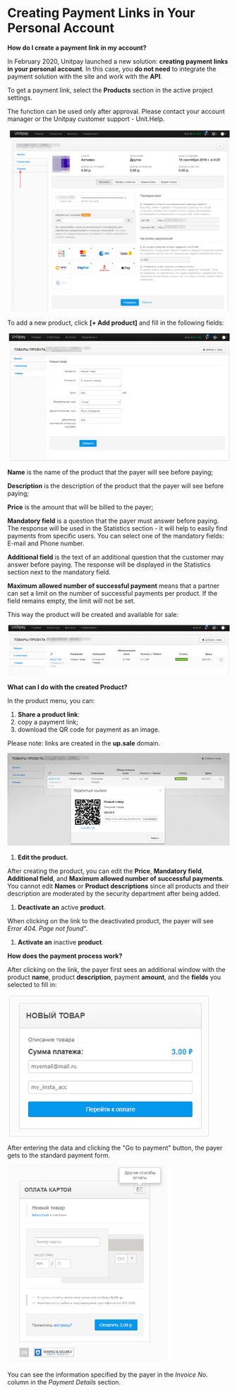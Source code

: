 # Creating Payment Links in Your Personal Account

**How do I create a payment link in my account?**

In February 2020, Unitpay launched a new solution: **creating payment links in your personal account**. In this case, you **do not need** to integrate the payment solution with the site and work with the **API**.

To get a payment link, select the **Products** section in the active project settings.

The function can be used only after approval. Please contact your account manager or the Unitpay customer support - Unit.Help.

![](../.gitbook/assets/image%20%285%29.png)

To add a new product, click **\[+ Add product\]** and fill in the following fields:

![](../.gitbook/assets/image%20%2836%29.png)

**Name** is the name of the product that the payer will see before paying;

**Description** is the description of the product that the payer will see before paying;

**Price** is the amount that will be billed to the payer;

**Mandatory field** is a question that the payer must answer before paying. The response will be used in the Statistics section - it will help to easily find payments from specific users. You can select one of the mandatory fields: E-mail and Phone number.

**Additional field** is the text of an additional question that the customer may answer before paying. The response will be displayed in the Statistics section next to the mandatory field.

**Maximum allowed number of successful payment** means that a partner can set a limit on the number of successful payments per product. If the field remains empty, the limit will not be set.

This way the product will be created and available for sale:

![](../.gitbook/assets/image%20%2825%29.png)

**What can I do with the created Product?**

In the product menu, you can:

1. **Share a product link**:
2. copy a payment link;
3. download the QR code for payment as an image.

Please note: links are created in the **up.sale** domain.

![](../.gitbook/assets/image%20%2855%29.png)

1. **Edit the product.**

After creating the product, you can edit the **Price**, **Mandatory field**, **Additional field**, and **Maximum allowed number of successful payments**. You cannot edit **Names** or **Product descriptions** since all products and their description are moderated by the security department after being added.

1. **Deactivate an** active **product**.

When clicking on the link to the deactivated product, the payer will see _Error 404. Page not found_".

1. **Activate an** inactive **product**.

**How does the payment process work?**

After clicking on the link, the payer first sees an additional window with the product **name**, product **description**, payment **amount**, and the **fields** you selected to fill in:

![](../.gitbook/assets/image%20%2812%29.png)

After entering the data and clicking the "Go to payment" button, the payer gets to the standard payment form.

![](../.gitbook/assets/image%20%287%29.png)

You can see the information specified by the payer in the _Invoice No._ column in the _Payment Details_ section.

